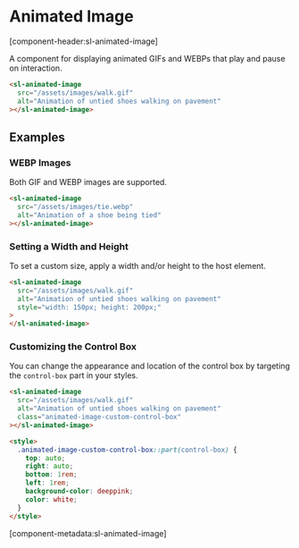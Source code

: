 # Animated Image

[component-header:sl-animated-image]

A component for displaying animated GIFs and WEBPs that play and pause on interaction.

```html preview
<sl-animated-image 
  src="/assets/images/walk.gif" 
  alt="Animation of untied shoes walking on pavement"
></sl-animated-image>
```

## Examples

### WEBP Images

Both GIF and WEBP images are supported.

```html preview
<sl-animated-image 
  src="/assets/images/tie.webp" 
  alt="Animation of a shoe being tied"
></sl-animated-image>
```

### Setting a Width and Height

To set a custom size, apply a width and/or height to the host element.

```html preview
<sl-animated-image 
  src="/assets/images/walk.gif" 
  alt="Animation of untied shoes walking on pavement"
  style="width: 150px; height: 200px;"
>
</sl-animated-image>
```

### Customizing the Control Box

You can change the appearance and location of the control box by targeting the `control-box` part in your styles.

```html preview
<sl-animated-image 
  src="/assets/images/walk.gif" 
  alt="Animation of untied shoes walking on pavement"
  class="animated-image-custom-control-box"
></sl-animated-image>

<style>
  .animated-image-custom-control-box::part(control-box) {
    top: auto;
    right: auto;
    bottom: 1rem;
    left: 1rem;
    background-color: deeppink;
    color: white;
  }
</style>
```

[component-metadata:sl-animated-image]
